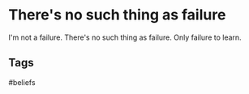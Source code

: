 # There's no such thing as failure

I'm not a failure. There's no such thing as failure. Only failure to learn.  

## Tags
#beliefs
